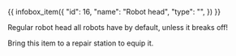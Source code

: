 {{ infobox_item({
	"id": 16,
	"name": "Robot head",
	"type": "",
}) }}

Regular robot head all robots have by default, unless it breaks off!

Bring this item to a repair station to equip it.